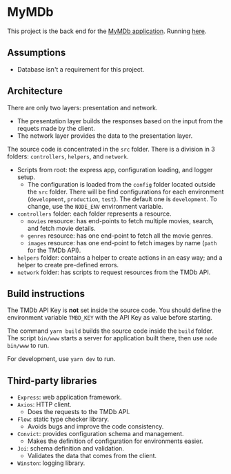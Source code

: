 # MyMDb

This project is the back end for the [MyMDb application](https://mymdb-front-mpl.herokuapp.com/). Running [here](https://mymdb-mpl.herokuapp.com/).

## Assumptions​

- Database isn't a requirement for this project.

## Architecture​

There are only two layers: presentation and network.

- The presentation layer builds the responses based on the input from the requets made by the client.
- The network layer provides the data to the presentation layer.

The source code is concentrated in the `src` folder. There is a division in 3 folders:
`controllers`, `helpers`, and `network`.

- Scripts from root: the express app, configuration loading, and logger setup.
  - The configuration is loaded from the `config` folder located outside the `src` folder. There will be find configurations for each environment (`development`, `production`, `test`). The default one is `development`. To change, use the `NODE_ENV` environment variable.
- `controllers` folder: each folder represents a resource.
  - `movies` resource: has end-points to fetch multiple movies, search, and fetch movie details.
  - `genres` resource: has one end-point to fetch all the movie genres.
  - `images` resource: has one end-point to fetch images by name (`path` for the TMDb API).
- `helpers` folder: contains a helper to create actions in an easy way; and a helper to create pre-defined errors.
- `network` folder: has scripts to request resources from the TMDb API.

## Build​ ​instructions

The TMDb API Key is **not** set inside the source code. You should define the environment variable `TMBD_KEY` with the API Key as value before starting.

The command `yarn build` builds the source code inside the `build` folder. The script `bin/www` starts a server for application built there, then use `node bin/www` to run.

For development, use `yarn dev` to run.

## Third-party​ ​libraries​

- `Express`: web application framework.
- `Axios`: HTTP client.
  - Does the requests to the TMDb API.
- `Flow`: static type checker library.
  - Avoids bugs and improve the code consistency.
- `Convict`: provides configuration schema and management.
  - Makes the definition of configuration for environments easier.
- `Joi`: schema definition and validation.
  - Validates the data that comes from the client.
- `Winston`: logging library.

